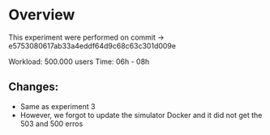 # Overview

This experiment were performed on commit -> e5753080617ab33a4eddf64d9c68c63c301d009e

Workload: 500.000 users
Time: 06h - 08h

## Changes:

* Same as experiment 3
* However, we forgot to update the simulator Docker and it did not get the 503 and 500 erros
